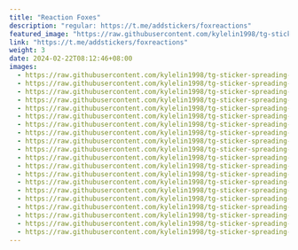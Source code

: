 ```yaml
---
title: "Reaction Foxes"
description: "regular: https://t.me/addstickers/foxreactions"
featured_image: "https://raw.githubusercontent.com/kylelin1998/tg-sticker-spreading-worldwide-images/main/img/fa715a7b-3ea0-4829-86e4-28343ebe696f.jpg"
link: "https://t.me/addstickers/foxreactions"
weight: 3
date: 2024-02-22T08:12:46+08:00
images:
  - https://raw.githubusercontent.com/kylelin1998/tg-sticker-spreading-worldwide-images/main/img/fa715a7b-3ea0-4829-86e4-28343ebe696f.jpg
  - https://raw.githubusercontent.com/kylelin1998/tg-sticker-spreading-worldwide-images/main/img/e06532bc-8006-42e3-b257-f0dc7b0a1768.jpg
  - https://raw.githubusercontent.com/kylelin1998/tg-sticker-spreading-worldwide-images/main/img/2a03679f-d7f7-43c9-852b-65834de35f05.jpg
  - https://raw.githubusercontent.com/kylelin1998/tg-sticker-spreading-worldwide-images/main/img/cf2a9a22-e73b-4b41-9b6f-7f7ec1a55d34.jpg
  - https://raw.githubusercontent.com/kylelin1998/tg-sticker-spreading-worldwide-images/main/img/dbd63603-86fb-44e5-b7e3-f4c43782245d.jpg
  - https://raw.githubusercontent.com/kylelin1998/tg-sticker-spreading-worldwide-images/main/img/5a3a6d3b-677d-449f-b2ed-0cbd8c6bf9a5.jpg
  - https://raw.githubusercontent.com/kylelin1998/tg-sticker-spreading-worldwide-images/main/img/905a40d2-2200-40bb-9d89-f6fb38a2232b.jpg
  - https://raw.githubusercontent.com/kylelin1998/tg-sticker-spreading-worldwide-images/main/img/9d0ea7b3-fd3d-4619-88db-51be9132db89.jpg
  - https://raw.githubusercontent.com/kylelin1998/tg-sticker-spreading-worldwide-images/main/img/68ab6dae-b123-4854-9c04-a0de376621d8.jpg
  - https://raw.githubusercontent.com/kylelin1998/tg-sticker-spreading-worldwide-images/main/img/3c88e6ec-0311-406a-b368-6067512d4eaa.jpg
  - https://raw.githubusercontent.com/kylelin1998/tg-sticker-spreading-worldwide-images/main/img/5bf0d3dd-01f9-445a-b01b-cef25909f9ac.jpg
  - https://raw.githubusercontent.com/kylelin1998/tg-sticker-spreading-worldwide-images/main/img/9a7a95af-657f-4457-bbf4-b12ddea48c08.jpg
  - https://raw.githubusercontent.com/kylelin1998/tg-sticker-spreading-worldwide-images/main/img/e8e4f868-f4ca-44b0-98bd-0f8cc14c4cba.jpg
  - https://raw.githubusercontent.com/kylelin1998/tg-sticker-spreading-worldwide-images/main/img/836a0ece-2cf6-4ed0-9574-30427b3d76bb.jpg
  - https://raw.githubusercontent.com/kylelin1998/tg-sticker-spreading-worldwide-images/main/img/8c971c23-cd79-41a1-9f46-a24bf9d9d6c0.jpg
  - https://raw.githubusercontent.com/kylelin1998/tg-sticker-spreading-worldwide-images/main/img/1a7c624b-186c-4ed5-acfa-fb5d1b335635.jpg
  - https://raw.githubusercontent.com/kylelin1998/tg-sticker-spreading-worldwide-images/main/img/f219736f-a2ba-43d1-aed4-34a8a33b0427.jpg
  - https://raw.githubusercontent.com/kylelin1998/tg-sticker-spreading-worldwide-images/main/img/32d35498-21cc-4fdb-95d0-19a2a15639dd.jpg
  - https://raw.githubusercontent.com/kylelin1998/tg-sticker-spreading-worldwide-images/main/img/11983f38-0d30-4e8a-a549-74dbbfeb435e.jpg
  - https://raw.githubusercontent.com/kylelin1998/tg-sticker-spreading-worldwide-images/main/img/ef94c394-ffe7-47bb-8c78-138f2fd7e606.jpg
---
```

